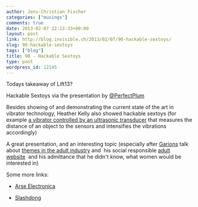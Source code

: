 ```yaml
---
author: Jens-Christian Fischer
categories: ["musings"]
comments: true
date: 2013-02-07 22:13:33+00:00
layout: post
link: http://blog.invisible.ch/2013/02/07/90-hackable-sextoys/
slug: 90-hackable-sextoys
tags: ["blog"]
title: 90 - Hackable Sextoys
type: post
wordpress_id: 12145
---
```


Todays takeaway of Lift13?

Hackable Sextoys via the presentation by [@PerfectPlum](http://twitter.com/PerfectPlum)

Besides showing of and demonstrating the current state of the art in vibrator technology, Heather Kelly also showed hackable sextoys (for example [a vibrator controlled by an ultrasonic transducer](http://scanlime.org/2012/11/hacking-my-vagina/) that measures the distance of an object to the sensors and intensifies the vibrations accordingly)

A great presentation, and an interesting topic (especially after [Garions](https://twitter.com/garionh) talk about [themes in the adult industry](http://de.slideshare.net/garionh/garion-hall-adultindustryliftfeb2013v12) and  his social responsible [adult website](http://abbywinters.com)  and his admittance that he didn't know, what women would be interested in)

Some more links:



	
  * [Arse Electronica](http://www.monochrom.at/arse-elektronika/)

	
  * [Slashdong](http://slashdong.org/)


